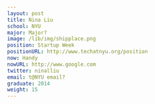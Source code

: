 ```yaml
---
layout: post
title: Nina Liu
school: NYU
major: Major?
image: /lib/img/shipplace.png
position: Startup Week
positionURL: http://www.techatnyu.org/position
now: Handy
nowURL: http://www.google.com
twitter: ninalliu
email: t@NYU email?
graduate: 2014
weight: 15
---
```

